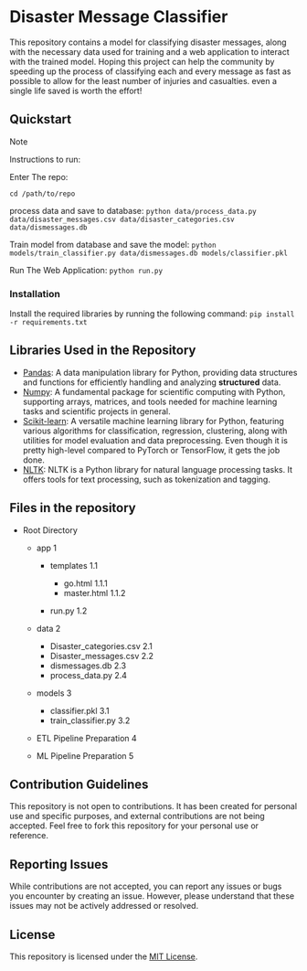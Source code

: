 # Disaster Message Classifier

This repository contains a model for classifying disaster messages, along with the necessary data used for training and a web application to interact with the trained model.
Hoping this project can help the community by speeding up the process of classifying each and every message as fast as possible to allow for the least number of injuries and casualties.
even a single life saved is worth the effort!


## Quickstart

> [!NOTE]
> Instructions to run:
>
> 
>  Enter The repo:
>
> `cd /path/to/repo`
>
> process data and save to database:
> `python data/process_data.py data/disaster_messages.csv data/disaster_categories.csv data/dismessages.db`
>
>  Train model from database and save the model:
> `python models/train_classifier.py data/dismessages.db models/classifier.pkl`
>
> Run The Web Application:
>  `python run.py`

### Installation

Install the required libraries by running the following command:
`pip install -r requirements.txt`

## Libraries Used in the Repository

- [Pandas](https://pandas.pydata.org/): A data manipulation library for Python, providing data structures and functions for efficiently handling and analyzing **structured** data.
- [Numpy](https://numpy.org/): A fundamental package for scientific computing with Python, supporting arrays, matrices, and tools needed for machine learning tasks and scientific projects in general.
- [Scikit-learn](https://scikit-learn.org/): A versatile machine learning library for Python, featuring various algorithms for classification, regression, clustering, along with utilities for model evaluation and data preprocessing. Even though it is pretty high-level compared to PyTorch or TensorFlow, it gets the job done.
- [NLTK](https://www.nltk.org/): NLTK is a Python library for natural language processing tasks. It offers tools for text processing, such as tokenization and tagging.

## Files in the repository
- Root Directory
  - app 1
  
    - templates 1.1
    
      - go.html 1.1.1
      - master.html 1.1.2
      
    - run.py 1.2
    
  - data 2

    - Disaster_categories.csv 2.1
    - Disaster_messages.csv 2.2
    - dismessages.db 2.3
    - process_data.py 2.4
    
  - models 3
  
    - classifier.pkl 3.1
    - train_classifier.py 3.2
   
  - ETL Pipeline Preparation 4
  - ML Pipeline Preparation  5

## Contribution Guidelines

This repository is not open to contributions. It has been created for personal use and specific purposes, and external contributions are not being accepted. Feel free to fork this repository for your personal use or reference.

## Reporting Issues

While contributions are not accepted, you can report any issues or bugs you encounter by creating an issue. However, please understand that these issues may not be actively addressed or resolved.

## License

This repository is licensed under the [MIT License](https://opensource.org/licenses/MIT).

